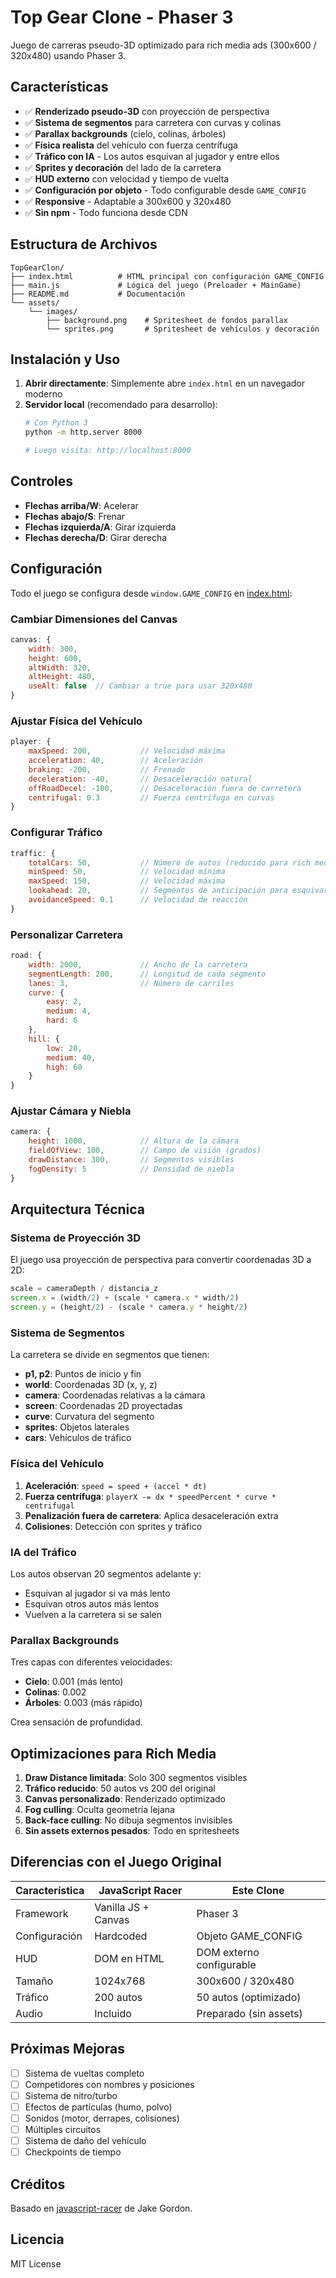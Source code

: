# Top Gear Clone - Phaser 3

Juego de carreras pseudo-3D optimizado para rich media ads (300x600 / 320x480) usando Phaser 3.

## Características

- ✅ **Renderizado pseudo-3D** con proyección de perspectiva
- ✅ **Sistema de segmentos** para carretera con curvas y colinas
- ✅ **Parallax backgrounds** (cielo, colinas, árboles)
- ✅ **Física realista** del vehículo con fuerza centrífuga
- ✅ **Tráfico con IA** - Los autos esquivan al jugador y entre ellos
- ✅ **Sprites y decoración** del lado de la carretera
- ✅ **HUD externo** con velocidad y tiempo de vuelta
- ✅ **Configuración por objeto** - Todo configurable desde `GAME_CONFIG`
- ✅ **Responsive** - Adaptable a 300x600 y 320x480
- ✅ **Sin npm** - Todo funciona desde CDN

## Estructura de Archivos

```
TopGearClon/
├── index.html          # HTML principal con configuración GAME_CONFIG
├── main.js             # Lógica del juego (Preloader + MainGame)
├── README.md           # Documentación
└── assets/
    └── images/
        ├── background.png    # Spritesheet de fondos parallax
        └── sprites.png       # Spritesheet de vehículos y decoración
```

## Instalación y Uso

1. **Abrir directamente**: Simplemente abre `index.html` en un navegador moderno
2. **Servidor local** (recomendado para desarrollo):
   ```bash
   # Con Python 3
   python -m http.server 8000

   # Luego visita: http://localhost:8000
   ```

## Controles

- **Flechas arriba/W**: Acelerar
- **Flechas abajo/S**: Frenar
- **Flechas izquierda/A**: Girar izquierda
- **Flechas derecha/D**: Girar derecha

## Configuración

Todo el juego se configura desde `window.GAME_CONFIG` en [index.html](index.html):

### Cambiar Dimensiones del Canvas

```javascript
canvas: {
    width: 300,
    height: 600,
    altWidth: 320,
    altHeight: 480,
    useAlt: false  // Cambiar a true para usar 320x480
}
```

### Ajustar Física del Vehículo

```javascript
player: {
    maxSpeed: 200,           // Velocidad máxima
    acceleration: 40,        // Aceleración
    braking: -200,           // Frenado
    deceleration: -40,       // Desaceleración natural
    offRoadDecel: -100,      // Desaceleración fuera de carretera
    centrifugal: 0.3         // Fuerza centrífuga en curvas
}
```

### Configurar Tráfico

```javascript
traffic: {
    totalCars: 50,           // Número de autos (reducido para rich media)
    minSpeed: 50,            // Velocidad mínima
    maxSpeed: 150,           // Velocidad máxima
    lookahead: 20,           // Segmentos de anticipación para esquivar
    avoidanceSpeed: 0.1      // Velocidad de reacción
}
```

### Personalizar Carretera

```javascript
road: {
    width: 2000,             // Ancho de la carretera
    segmentLength: 200,      // Longitud de cada segmento
    lanes: 3,                // Número de carriles
    curve: {
        easy: 2,
        medium: 4,
        hard: 6
    },
    hill: {
        low: 20,
        medium: 40,
        high: 60
    }
}
```

### Ajustar Cámara y Niebla

```javascript
camera: {
    height: 1000,            // Altura de la cámara
    fieldOfView: 100,        // Campo de visión (grados)
    drawDistance: 300,       // Segmentos visibles
    fogDensity: 5            // Densidad de niebla
}
```

## Arquitectura Técnica

### Sistema de Proyección 3D

El juego usa proyección de perspectiva para convertir coordenadas 3D a 2D:

```javascript
scale = cameraDepth / distancia_z
screen.x = (width/2) + (scale * camera.x * width/2)
screen.y = (height/2) - (scale * camera.y * height/2)
```

### Sistema de Segmentos

La carretera se divide en segmentos que tienen:
- **p1, p2**: Puntos de inicio y fin
- **world**: Coordenadas 3D (x, y, z)
- **camera**: Coordenadas relativas a la cámara
- **screen**: Coordenadas 2D proyectadas
- **curve**: Curvatura del segmento
- **sprites**: Objetos laterales
- **cars**: Vehículos de tráfico

### Física del Vehículo

1. **Aceleración**: `speed = speed + (accel * dt)`
2. **Fuerza centrífuga**: `playerX -= dx * speedPercent * curve * centrifugal`
3. **Penalización fuera de carretera**: Aplica desaceleración extra
4. **Colisiones**: Detección con sprites y tráfico

### IA del Tráfico

Los autos observan 20 segmentos adelante y:
- Esquivan al jugador si va más lento
- Esquivan otros autos más lentos
- Vuelven a la carretera si se salen

### Parallax Backgrounds

Tres capas con diferentes velocidades:
- **Cielo**: 0.001 (más lento)
- **Colinas**: 0.002
- **Árboles**: 0.003 (más rápido)

Crea sensación de profundidad.

## Optimizaciones para Rich Media

1. **Draw Distance limitada**: Solo 300 segmentos visibles
2. **Tráfico reducido**: 50 autos vs 200 del original
3. **Canvas personalizado**: Renderizado optimizado
4. **Fog culling**: Oculta geometría lejana
5. **Back-face culling**: No dibuja segmentos invisibles
6. **Sin assets externos pesados**: Todo en spritesheets

## Diferencias con el Juego Original

| Característica | JavaScript Racer | Este Clone |
|---------------|------------------|------------|
| Framework | Vanilla JS + Canvas | Phaser 3 |
| Configuración | Hardcoded | Objeto GAME_CONFIG |
| HUD | DOM en HTML | DOM externo configurable |
| Tamaño | 1024x768 | 300x600 / 320x480 |
| Tráfico | 200 autos | 50 autos (optimizado) |
| Audio | Incluido | Preparado (sin assets) |

## Próximas Mejoras

- [ ] Sistema de vueltas completo
- [ ] Competidores con nombres y posiciones
- [ ] Sistema de nitro/turbo
- [ ] Efectos de partículas (humo, polvo)
- [ ] Sonidos (motor, derrapes, colisiones)
- [ ] Múltiples circuitos
- [ ] Sistema de daño del vehículo
- [ ] Checkpoints de tiempo

## Créditos

Basado en [javascript-racer](https://github.com/jakesgordon/javascript-racer) de Jake Gordon.

## Licencia

MIT License